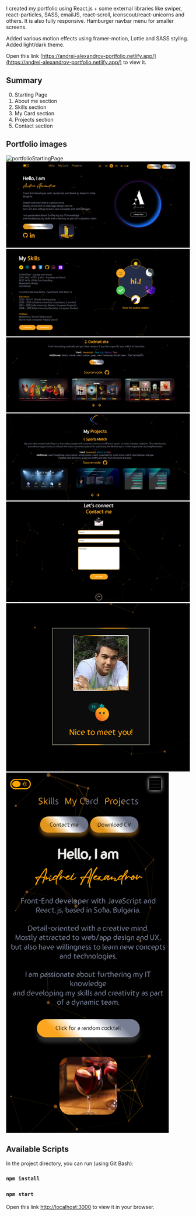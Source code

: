I created my portfolio using React.js + some external libraries like swiper, react-particles, SASS, emailJS, react-scroll, iconscout/react-unicorns and others. It is also fully responsive.
Hamburger navbar menu for smaller screens.

Added various motion effects using framer-motion, Lottie and SASS styling. Added light/dark theme.

Open this link [https://andrei-alexandrov-portfolio.netlify.app/](https://andrei-alexandrov-portfolio.netlify.app/) to view it.

## Summary
0. Starting Page
1. About me section
2. Skills section
3. My Card section
4. Projects section
5. Contact section

## Portfolio images
![portfolioStartingPage](./src/images/gitHubImages/starting-page-animation.gif)
![darkThemeHome](./src/images/gitHubImages/portfolio-aboutMe-dark.png)
![darkThemeSkills](./src/images/gitHubImages/portfolio-skills-dark.png)
![darkThemeProjectsCocktail](./src/images/gitHubImages/dark-portfolio-cocktail-project.png)
![darkThemeProjects](./src/images/gitHubImages/portfolio-projects-dark.png)
![darkThemeContact](./src/images/gitHubImages/portfolio-contact-dark.png)
![card](./src/images/gitHubImages/portfolio-solo-card.png)
![aboutMe480px](./src/images/gitHubImages/aboutMe480pxOpened.png)

## Available Scripts

In the project directory, you can run (using Git Bash):

### `npm install`
### `npm start`

Open this link [http://localhost:3000](http://localhost:3000) to view it in your browser.
